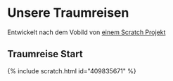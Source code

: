 # Unsere Traumreisen

Entwickelt nach dem Vobild von [einem Scratch Projekt](https://scratch.mit.edu/projects/409835671/)

## Traumreise Start
{% include scratch.html id="409835671" %}
